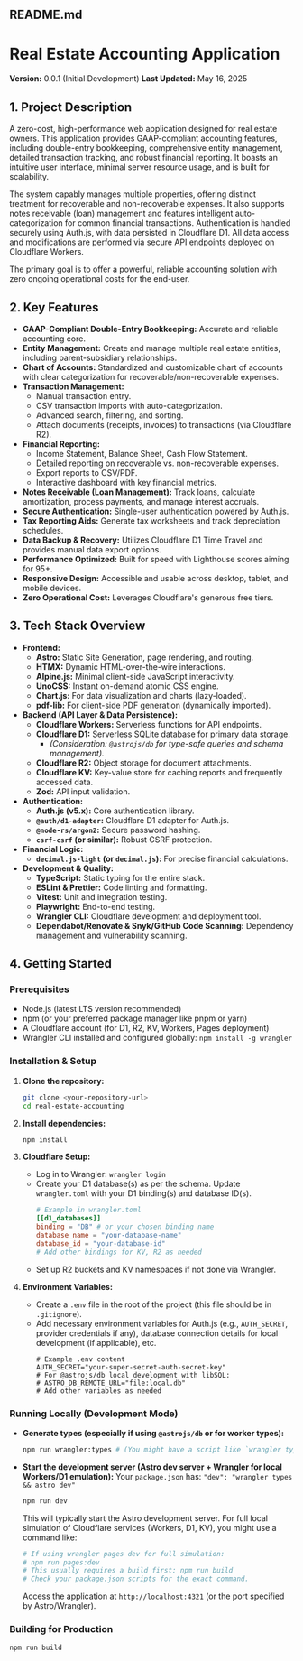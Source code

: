 ## README.md
# Real Estate Accounting Application

**Version:** 0.0.1 (Initial Development)
**Last Updated:** May 16, 2025

## 1. Project Description

A zero-cost, high-performance web application designed for real estate owners. This application provides GAAP-compliant accounting features, including double-entry bookkeeping, comprehensive entity management, detailed transaction tracking, and robust financial reporting. It boasts an intuitive user interface, minimal server resource usage, and is built for scalability.

The system capably manages multiple properties, offering distinct treatment for recoverable and non-recoverable expenses. It also supports notes receivable (loan) management and features intelligent auto-categorization for common financial transactions. Authentication is handled securely using Auth.js, with data persisted in Cloudflare D1. All data access and modifications are performed via secure API endpoints deployed on Cloudflare Workers.

The primary goal is to offer a powerful, reliable accounting solution with zero ongoing operational costs for the end-user.

## 2. Key Features

* **GAAP-Compliant Double-Entry Bookkeeping:** Accurate and reliable accounting core.
* **Entity Management:** Create and manage multiple real estate entities, including parent-subsidiary relationships.
* **Chart of Accounts:** Standardized and customizable chart of accounts with clear categorization for recoverable/non-recoverable expenses.
* **Transaction Management:**
    * Manual transaction entry.
    * CSV transaction imports with auto-categorization.
    * Advanced search, filtering, and sorting.
    * Attach documents (receipts, invoices) to transactions (via Cloudflare R2).
* **Financial Reporting:**
    * Income Statement, Balance Sheet, Cash Flow Statement.
    * Detailed reporting on recoverable vs. non-recoverable expenses.
    * Export reports to CSV/PDF.
    * Interactive dashboard with key financial metrics.
* **Notes Receivable (Loan Management):** Track loans, calculate amortization, process payments, and manage interest accruals.
* **Secure Authentication:** Single-user authentication powered by Auth.js.
* **Tax Reporting Aids:** Generate tax worksheets and track depreciation schedules.
* **Data Backup & Recovery:** Utilizes Cloudflare D1 Time Travel and provides manual data export options.
* **Performance Optimized:** Built for speed with Lighthouse scores aiming for 95+.
* **Responsive Design:** Accessible and usable across desktop, tablet, and mobile devices.
* **Zero Operational Cost:** Leverages Cloudflare's generous free tiers.

## 3. Tech Stack Overview

* **Frontend:**
    * **Astro:** Static Site Generation, page rendering, and routing.
    * **HTMX:** Dynamic HTML-over-the-wire interactions.
    * **Alpine.js:** Minimal client-side JavaScript interactivity.
    * **UnoCSS:** Instant on-demand atomic CSS engine.
    * **Chart.js:** For data visualization and charts (lazy-loaded).
    * **pdf-lib:** For client-side PDF generation (dynamically imported).
* **Backend (API Layer & Data Persistence):**
    * **Cloudflare Workers:** Serverless functions for API endpoints.
    * **Cloudflare D1:** Serverless SQLite database for primary data storage.
        * *(Consideration: `@astrojs/db` for type-safe queries and schema management).*
    * **Cloudflare R2:** Object storage for document attachments.
    * **Cloudflare KV:** Key-value store for caching reports and frequently accessed data.
    * **Zod:** API input validation.
* **Authentication:**
    * **Auth.js (v5.x):** Core authentication library.
    * **`@auth/d1-adapter`:** Cloudflare D1 adapter for Auth.js.
    * **`@node-rs/argon2`:** Secure password hashing.
    * **`csrf-csrf` (or similar):** Robust CSRF protection.
* **Financial Logic:**
    * **`decimal.js-light` (or `decimal.js`):** For precise financial calculations.
* **Development & Quality:**
    * **TypeScript:** Static typing for the entire stack.
    * **ESLint & Prettier:** Code linting and formatting.
    * **Vitest:** Unit and integration testing.
    * **Playwright:** End-to-end testing.
    * **Wrangler CLI:** Cloudflare development and deployment tool.
    * **Dependabot/Renovate & Snyk/GitHub Code Scanning:** Dependency management and vulnerability scanning.

## 4. Getting Started

### Prerequisites

* Node.js (latest LTS version recommended)
* npm (or your preferred package manager like pnpm or yarn)
* A Cloudflare account (for D1, R2, KV, Workers, Pages deployment)
* Wrangler CLI installed and configured globally: `npm install -g wrangler`

### Installation & Setup

1.  **Clone the repository:**
    ```bash
    git clone <your-repository-url>
    cd real-estate-accounting
    ```

2.  **Install dependencies:**
    ```bash
    npm install
    ```

3.  **Cloudflare Setup:**
    * Log in to Wrangler: `wrangler login`
    * Create your D1 database(s) as per the schema. Update `wrangler.toml` with your D1 binding(s) and database ID(s).
        ```toml
        # Example in wrangler.toml
        [[d1_databases]]
        binding = "DB" # or your chosen binding name
        database_name = "your-database-name"
        database_id = "your-database-id"
        # Add other bindings for KV, R2 as needed
        ```
    * Set up R2 buckets and KV namespaces if not done via Wrangler.

4.  **Environment Variables:**
    * Create a `.env` file in the root of the project (this file should be in `.gitignore`).
    * Add necessary environment variables for Auth.js (e.g., `AUTH_SECRET`, provider credentials if any), database connection details for local development (if applicable), etc.
        ```env
        # Example .env content
        AUTH_SECRET="your-super-secret-auth-secret-key"
        # For @astrojs/db local development with libSQL:
        # ASTRO_DB_REMOTE_URL="file:local.db"
        # Add other variables as needed
        ```

### Running Locally (Development Mode)

* **Generate types (especially if using `@astrojs/db` or for worker types):**
    ```bash
    npm run wrangler:types # (You might have a script like `wrangler types`)
    ```
* **Start the development server (Astro dev server + Wrangler for local Workers/D1 emulation):**
    Your `package.json` has: `"dev": "wrangler types && astro dev"`
    ```bash
    npm run dev
    ```
    This will typically start the Astro development server. For full local simulation of Cloudflare services (Workers, D1, KV), you might use a command like:
    ```bash
    # If using wrangler pages dev for full simulation:
    # npm run pages:dev
    # This usually requires a build first: npm run build
    # Check your package.json scripts for the exact command.
    ```
    Access the application at `http://localhost:4321` (or the port specified by Astro/Wrangler).

### Building for Production

```bash
npm run build